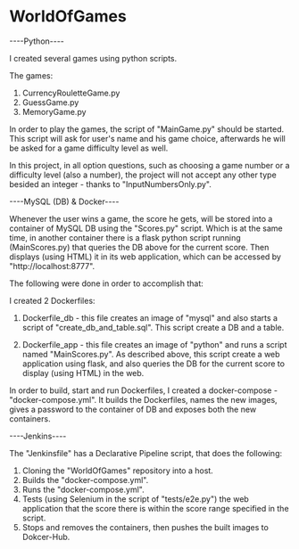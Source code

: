 # WorldOfGames

----Python----

I created several games using python scripts.

The games:
1. CurrencyRouletteGame.py
2. GuessGame.py
3. MemoryGame.py

In order to play the games, the script of "MainGame.py" should be started.
This script will ask for user's name and his game choice, afterwards he will be asked for a game difficulty level as well.

In this project, in all option questions, such as choosing a game number or a difficulty level (also a number), the project will not accept any other type besided an integer - thanks to "InputNumbersOnly.py".




----MySQL (DB) & Docker----

Whenever the user wins a game, the score he gets, will be stored into a container of MySQL DB using the "Scores.py" script.
Which is at the same time, in another container there is a flask python script running (MainScores.py) that queries the DB above for the current score.
Then displays (using HTML) it in its web application, which can be accessed by "http://localhost:8777".


The following were done in order to accomplish that:

I created 2 Dockerfiles:

1. Dockerfile_db - this file creates an image of "mysql" and also starts a script of "create_db_and_table.sql".
This script create a DB and a table.

2. Dockerfile_app - this file creates an image of "python" and runs a script named "MainScores.py".
As described above, this script create a web application using flask, and also queries the DB for the current score to display (using HTML) in the web.


In order to build, start and run Dockerfiles, I created a docker-compose - "docker-compose.yml".
It builds the Dockerfiles, names the new images, gives a password to the container of DB and exposes both the new containers.




----Jenkins----

The "Jenkinsfile" has a Declarative Pipeline script, that does the following:

1. Cloning the "WorldOfGames" repository into a host.
2. Builds the "docker-compose.yml".
3. Runs the "docker-compose.yml".
4. Tests (using Selenium in the script of "tests/e2e.py") the web application that the score there is within the score range specified in the script.
5. Stops and removes the containers, then pushes the built images to Dokcer-Hub.
